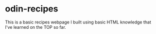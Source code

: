 # odin-recipes

This is a basic recipes webpage I built using basic HTML knowledge that I've learned on the TOP so far.
